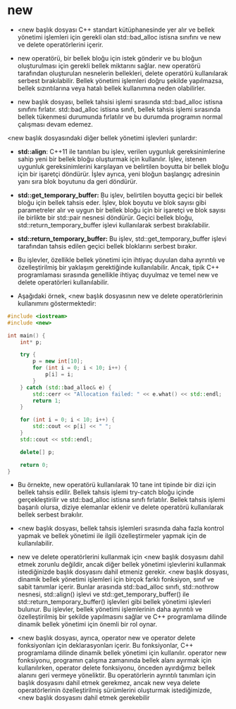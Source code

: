 # new

- <new başlık dosyası C++ standart kütüphanesinde yer alır ve bellek yönetimi işlemleri için gerekli olan std::bad_alloc istisna sınıfını ve new ve delete operatörlerini içerir.

- new operatörü, bir bellek bloğu için istek gönderir ve bu bloğun oluşturulması için gerekli bellek miktarını sağlar. new operatörü tarafından oluşturulan nesnelerin bellekleri, delete operatörü kullanılarak serbest bırakılabilir. Bellek yönetimi işlemleri doğru şekilde yapılmazsa, bellek sızıntılarına veya hatalı bellek kullanımına neden olabilirler.

- new başlık dosyası, bellek tahsisi işlemi sırasında std::bad_alloc istisna sınıfını fırlatır. std::bad_alloc istisna sınıfı, bellek tahsis işlemi sırasında bellek tükenmesi durumunda fırlatılır ve bu durumda programın normal çalışması devam edemez.

<new başlık dosyasındaki diğer bellek yönetimi işlevleri şunlardır:

- **std::align**: C++11 ile tanıtılan bu işlev, verilen uygunluk gereksinimlerine sahip yeni bir bellek bloğu oluşturmak için kullanılır. İşlev, istenen uygunluk gereksinimlerini karşılayan ve belirtilen boyutta bir bellek bloğu için bir işaretçi döndürür. İşlev ayrıca, yeni bloğun başlangıç adresinin yanı sıra blok boyutunu da geri döndürür.

- **std::get_temporary_buffer:** Bu işlev, belirtilen boyutta geçici bir bellek bloğu için bellek tahsis eder. İşlev, blok boyutu ve blok sayısı gibi parametreler alır ve uygun bir bellek bloğu için bir işaretçi ve blok sayısı ile birlikte bir std::pair nesnesi döndürür. Geçici bellek bloğu, std::return_temporary_buffer işlevi kullanılarak serbest bırakılabilir.

- **std::return_temporary_buffer:** Bu işlev, std::get_temporary_buffer işlevi tarafından tahsis edilen geçici bellek bloklarını serbest bırakır.

- Bu işlevler, özellikle bellek yönetimi için ihtiyaç duyulan daha ayrıntılı ve özelleştirilmiş bir yaklaşım gerektiğinde kullanılabilir. Ancak, tipik C++ programlaması sırasında genellikle ihtiyaç duyulmaz ve temel new ve delete operatörleri kullanılabilir.

- Aşağıdaki örnek, <new başlık dosyasının new ve delete operatörlerinin kullanımını göstermektedir:
  
```CPP
#include <iostream>
#include <new>

int main() {
    int* p;

    try {
        p = new int[10];
        for (int i = 0; i < 10; i++) {
            p[i] = i;
        }
    } catch (std::bad_alloc& e) {
        std::cerr << "Allocation failed: " << e.what() << std::endl;
        return 1;
    }

    for (int i = 0; i < 10; i++) {
        std::cout << p[i] << " ";
    }
    std::cout << std::endl;

    delete[] p;

    return 0;
}

```

- Bu örnekte, new operatörü kullanılarak 10 tane int tipinde bir dizi için bellek tahsis edilir. Bellek tahsis işlemi try-catch bloğu içinde gerçekleştirilir ve std::bad_alloc istisna sınıfı fırlatılır. Bellek tahsis işlemi başarılı olursa, diziye elemanlar eklenir ve delete operatörü kullanılarak bellek serbest bırakılır.

- <new başlık dosyası, bellek tahsis işlemleri sırasında daha fazla kontrol yapmak ve bellek yönetimi ile ilgili özelleştirmeler yapmak için de kullanılabilir.

- new ve delete operatörlerini kullanmak için <new başlık dosyasını dahil etmek zorunlu değildir, ancak diğer bellek yönetimi işlevlerini kullanmak istediğinizde <new> başlık dosyasını dahil etmeniz gerekir. <new başlık dosyası, dinamik bellek yönetimi işlemleri için birçok farklı fonksiyon, sınıf ve sabit tanımlar içerir. Bunlar arasında std::bad_alloc sınıfı, std::nothrow nesnesi, std::align() işlevi ve std::get_temporary_buffer() ile std::return_temporary_buffer() işlevleri gibi bellek yönetimi işlevleri bulunur. Bu işlevler, bellek yönetimi işlemlerinin daha ayrıntılı ve özelleştirilmiş bir şekilde yapılmasını sağlar ve C++ programlama dilinde dinamik bellek yönetimi için önemli bir rol oynar.

- <new başlık dosyası, ayrıca, operator new ve operator delete fonksiyonları için deklarasyonları içerir. Bu fonksiyonlar, C++ programlama dilinde dinamik bellek yönetimi için kullanılır. operator new fonksiyonu, programın çalışma zamanında bellek alanı ayırmak için kullanılırken, operator delete fonksiyonu, önceden ayırdığımız bellek alanını geri vermeye yöneliktir. Bu operatörlerin ayrıntılı tanımları için <new> başlık dosyasını dahil etmek gerekmez, ancak new veya delete operatörlerinin özelleştirilmiş sürümlerini oluşturmak istediğimizde, <new başlık dosyasını dahil etmek gerekebilir



  

  

  

  

  

 

  































